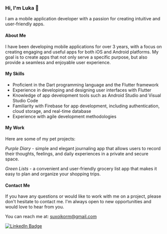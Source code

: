 ### Hi, I'm Luka 👋

I am a mobile application developer with a passion for creating intuitive and user-friendly apps.

#### About Me
I have been developing mobile applications for over 3 years, with a focus on creating engaging and useful apps for both iOS and Android platforms. My goal is to create apps that not only serve a specific purpose, but also provide a seamless and enjoyable user experience.

#### My Skills
- Proficient in the Dart programming language and the Flutter framework
- Experience in developing and designing user interfaces with Flutter
- Knowledge of app development tools such as Android Studio and Visual Studio Code
- Familiarity with Firebase for app development, including authentication, cloud storage, and real-time database
- Experience with agile development methodologies

#### My Work
Here are some of my pet projects:

*Purple Diary* - simple and elegant journaling app that allows users to record their thoughts, feelings, and daily experiences in a private and secure space.

*Green Lists* - a convenient and user-friendly grocery list app that makes it easy to plan and organize your shopping trips. 

#### Contact Me
If you have any questions or would like to work with me on a project, please don't hesitate to contact me. I'm always open to new opportunities and would love to hear from you.

You can reach me at: suxoikorm@gmail.com

[![LinkedIn Badge](https://img.shields.io/badge/LinkedIn-Profile-informational?style=flat&logo=linkedin&logoColor=white&color=0D76A8)](https://www.linkedin.com/in/luka-katsadze/)


